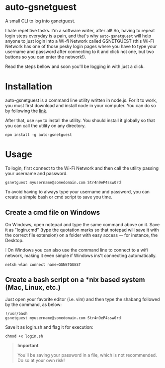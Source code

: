 # auto-gsnetguest
A small CLI to log into gsnetguest.

I hate repetitive tasks. I'm a software writer, after all! So, having to repeat login steps everyday is a pain, and that's why `auto-gsnetguest` will help anyone to just login into a Wi-fi Network called GSNETGUEST (this Wi-Fi Network has one of those pesky login pages where you have to type your username and password after connecting to it and click not one, but two buttons so you can enter the network!).

Read the steps bellow and soon you'll be logging in with just a click.

# Installation

auto-gsnetguest is a command line utility written in node.js. For it to work, you must first download and install node in your computer. You can do so by following the [link](https://nodejs.org/en/download/).

After that, use `npm` to install the utility. You should install it globally so that you can call the utility on any directory.

```
npm install -g auto-gsnetguest
```

# Usage

To login, first connect to the Wi-Fi Network and then call the utility passing your username and password.

```
gsnetguest myusername@somedomain.com Str4n9eP4ssw0rd
```

To avoid having to always type your username and password, you can create a simple bash or cmd script to save you time. 

## Create a cmd file on Windows

On Windows, open notepad and type the same command above on it. Save it as "login.cmd" (type the quotation marks so that notepad will save it with the correct file extension) on a folder with easy access -- for instance, the Desktop.

❕ On Windows you can also use the command line to connect to a wifi network, making it even simple if Windows ins't connecting automatically.

```
netsh wlan connect name=GSNETGUEST
```

## Create a bash script on a *nix based system (Mac, Linux, etc.)

Just open your favorite editor (i.e. vim) and then type the shabang followed by the command, as below:

```
!/usr/bash
gsnetguest myusername@somedomain.com Str4n9eP4ssw0rd
```

Save it as login.sh and flag it for execution:

```
chmod +x login.sh
```


> **Important** 
>
> You'll be saving your password in a file, which is not recommended. Do so at your own risk!



